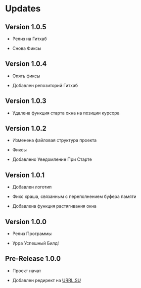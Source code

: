 # Updates

## Version 1.0.5

+ Релиз на Гитхаб

+ Снова Фиксы

## Version 1.0.4

+ Опять фиксы

+ Добавлен репозиторий Гитхаб

## Version 1.0.3

+ Удалена функция старта окна на позиции курсора

## Version 1.0.2

+ Изменена файловая структура проекта

+ Фиксы

+ Добавлено Уведомление При Старте

## Version 1.0.1

+ Добавлен логотип

+ Фикс краша, связанным с переполнением буфера памяти

+ Добавлена функция растягивания окна

## Version 1.0.0

+ Релиз Программы

+ Урра Успешный Билд!

## Pre-Release 1.0.0

+ Проект начат

+ Добавлен редирект на [URRL.SU](https://urrl.su)

